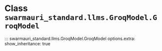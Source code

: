 # Class `swarmauri_standard.llms.GroqModel.GroqModel`

::: swarmauri_standard.llms.GroqModel.GroqModel
    options.extra:
      show_inheritance: true

